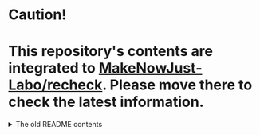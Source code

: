 # Caution!

# This repository's contents are integrated to [MakeNowJust-Labo/recheck](https://github.com/MakeNowJust-Labo/recheck/blob/main/packages/eslint-plugin-redos). Please move there to check the latest information.

<details>

<summary>The old README contents</summary>

# eslint-plugin-redos

> [ESLint][] plugin for catching [ReDoS][] vulnerability.

[eslint]: https://eslint.org
[redos]: https://en.wikipedia.org/wiki/ReDoS

[![CI Status](https://img.shields.io/github/workflow/status/MakeNowJust-Labo/eslint-plugin-redos/Node/master?logo=github&style=for-the-badge)](https://github.com/MakeNowJust-Labo/eslint-plugin-redos/actions)
[![npm (scoped)](https://img.shields.io/npm/v/eslint-plugin-redos?logo=javascript&style=for-the-badge)](https://www.npmjs.com/package/eslint-plugin-redos)

## Installation

```console
$ npm install eslint-plugin-redos
```

Then, in your `.eslintrc.json`:

```json
{
  "plugins": ["redos"],
  "rules": {
    "redos/no-vulnerable": "error"
  }
}
```

This plugin contains the only rule `redos/no-vulnerable`.

---

Disallow ReDoS vulnerable RegExp literals \
(`redos/no-vulnerable`)
===

## Rule Details

Almost all JavaScript's `RegExp` matching engines are backtrack based,
and it is known that such an engine causes [ReDoS][] (**Regular Expression Denial of Service**) vulnerability.
This rule detects a RegExp literal causing problematic backtracking behavior potentially.

:-1: Examples of **incorrect** code for this rule:

```javascript
/*eslint redos/no-vulnerable: "error"*/

// Exponential times backtracking examples:
/^(a*)*$/;
/^(a|a)*$/;
/^(a|b|ab)*$/;

// Polynomial times backtracking examples:
/^a*a*$/;
/^[\s\u200c]+|[\s\u200c]+$/; // See https://stackstatus.net/post/147710624694/outage-postmortem-july-20-2016.
```

:+1: Examples of **correct** code for this rule:

```javascript
/*eslint redos/no-vulnerable: "error"*/

// Fixed times backtracking examples:
/^a$/;
/^foo$/;

// Linear times backtracking examples;
/foo/;
/(a*)*/;
```

## Options

The following is the default configuration.

```json
{
  "redos/no-vulnerable": [
    "error",
    {
      "ignoreErrors": true,
      "permittableComplexities": [],
      "timeout": 10000,
      "checker": "hybrid"
    }
  ]
}
```

### `ignoreErrors`

This flag is used to determine to ignore errors on ReDoS vulnerable detection.

Errors on ReDoS vulnerable detection are:

- the pattern is invalid.
- the pattern is not supported to analyze.
- analysis is timeout.

They are ignored because they are noisy usually.

### `permittableComplexity`

This array option controls permittable matching complexity.
It allows the following values.

- `'polynomial'`
- `'exponential'`

We strongly recommend considering `'polynomial'` matching complexity RegExp as ReDoS vulnerable.
However, this option can disable it.

### `timeout`

This option specifies a time-out limit for ReDoS analyzing.
A time-unit is milli-seconds.
If `null` is specified, it means unlimited time-out.

The default value is `10000` (10 seconds).

### `checker`

This option specifies a checker name to use.
It is one of `'hybrid'`, `'automaton'` and `'fuzz'`.

See [the `@makenowjust-labo/redos` documentation](https://github.com/MakeNowJust-Labo/redos/blob/master/packages/redos/README.md) for the detailed information.

The default value is `'hybrid'`.

## Related Projects

- [@makenowjust-labo/redos](https://makenowjust-labo.github.io/redos): a ReDoS detection library used in this plugin.

---

## License

MIT license.

2020 (C) TSUYUSATO "MakeNowJust" Kitsune

</details>
